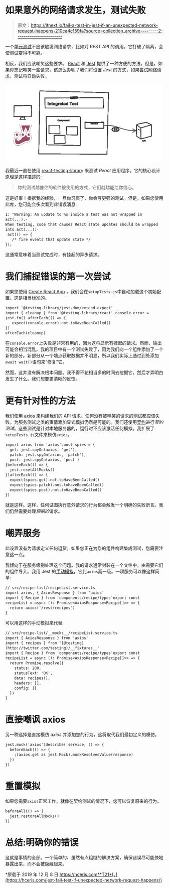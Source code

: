 # 如果意外的网络请求发生，测试失败

> 原文：<https://itnext.io/fail-a-test-in-jest-if-an-unexpected-network-request-happens-210ca4c159fa?source=collection_archive---------2----------------------->

一个[单元测试](https://martinfowler.com/bliki/UnitTest.html)不应该触发网络请求，比如对 REST API 的调用。它打破了隔离，会使测试变得不可靠。

相反，我们应该嘲笑这些要求。 [React](https://reactjs.org/) 和 [Jest](https://jestjs.io/) 提供了一种方便的方法。但是，如果你忘记嘲笑一些请求，该怎么办呢？我们将设置 *Jest* 的方式，如果尝试网络请求，测试将自动失败。

![](img/263264889f213ae8ad67fff40294c531.png)

我最近一直在使用 [react-testing-library](https://testing-library.com/) 来测试 *React* 应用程序。它的核心设计原理是这样描述的:

> 你的测试越像你的软件被使用的方式，它们就越能给你信心。

这是好事！根据我的经验，一旦你习惯了，你会写更强的测试。但是，如果您使用此库，您可能会多次看到此错误消息:

```
1: "Warning: An update to %s inside a test was not wrapped in act(...).· 
When testing, code that causes React state updates should be wrapped into act(...):·
 act(() => {
   /* fire events that update state */ 
});
```

这通常意味着当测试完成时，有挂起的异步请求。

# 我们捕捉错误的第一次尝试

如果您使用 [Create React App](https://create-react-app.dev/) ，我们会在`setupTests.js`中自动加载这个初始配置。这是相当标准的。

```
import '@testing-library/jest-dom/extend-expect'
import { cleanup } from '@testing-library/react' console.error = jest.fn() afterEach(() => {
   expect(console.error).not.toHaveBeenCalled() 
}) 
afterEach(cleanup)
```

在`console.error`上失败是非常有用的，因为这将显示有挂起的请求。然而，输出可能会相当混乱。我的项目中有一个测试失败了，因为我们向一个组件添加了一个新的部分。新部分从一个端点获取数据并不明显，所以我们实际上通过到处添加`await wait()`语句来“修复”它。

然而，这并没有解决根本问题。我不得不花相当多的时间去挖掘它，然后才弄明白发生了什么。我们想要更清晰的反馈。

# 更有针对性的方法

我们使用 [axios](https://github.com/axios/axios) 来构建我们的 API 请求。任何没有被嘲笑的请求的测试都应该失败。为服务测试之类的事情添加显式模拟仍然是可能的。我们还使用[契约](https://pact.io/)进行*契约测试*。这些测试是针对本地服务器的，运行时不应该激活任何模拟。我扩展了`setupTests.js`文件来模仿`axios`。

```
import axios from 'axios'const spies = {
  get: jest.spyOn(axios, 'get'),
  patch: jest.spyOn(axios, 'patch'),
  post: jest.spyOn(axios, 'post')
}beforeEach(() => {
  jest.resetAllMocks()
})afterEach(() => {
  expect(spies.get).not.toHaveBeenCalled()
  expect(spies.patch).not.toHaveBeenCalled()
  expect(spies.post).not.toHaveBeenCalled()
})
```

就是这样。这样，任何试图执行意外请求的行为都会触发一个明确的失败断言。我们仍然需要处理*预期的*请求。

# 嘲弄服务

此设置没有为请求定义任何退货。如果您正在为您的组件构建集成测试，您需要注意这一点。

我倾向于在服务级别处理这个问题。我的请求通常封装在一个文件中，由需要它们的组件导入。我用 Jest 的[手动模拟](https://jestjs.io/docs/en/manual-mocks)，它比`axios`高一级。一项服务可以像这样简单:

```
// src/recipe-list/recipeList.service.ts
import axios, { AxiosResponse } from 'axios'
import { Recipe } from 'components/recipe/types'export const recipeList = async (): Promise<AxiosResponse<Recipe[]>> => {
  return axios('/rest/recipes')
}
```

可以用这样的手动模拟来代替:

```
// src/recipe-list/__mocks__/recipeList.service.ts
import { AxiosResponse } from 'axios'
import { recipes } from '[@testing](http://twitter.com/testing)/__fixtures__'
import { Recipe } from 'components/recipe/types'export const recipeList = async (): Promise<AxiosResponse<Recipe[]>> => {
  return Promise.resolve({
    status: 200,
    statusText: 'OK',
    data: recipes(),
    headers: [],
    config: {}
  })
}
```

# 直接嘲讽 axios

另一种选择是直接模仿 *axios* 并添加您的行为，这将取代我们最初定义的模仿。

```
jest.mock('axios')describe('service, () => {
  beforeEach(() => {
    ;(axios.get as jest.Mock).mockResolvedValue(response)
  })
})
```

# 重置模拟

如果您需要`axios`正常工作，就像在契约测试的情况下，您可以恢复原来的行为。

```
beforeAll(() => {
  jest.restoreAllMocks()
})
```

# 总结:明确你的错误

这就是事情的全部。一个简单的、虽然有点粗糙的解决方案，确保错误尽可能快地暴露出来，而不会被隐藏起来。

*原载于 2019 年 12 月 8 日 https://hceris.com**T21*[。](https://hceris.com/jest-fail-test-if-unexpected-network-request-happens/)
